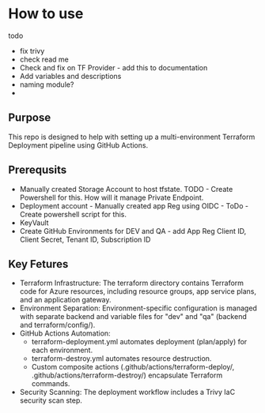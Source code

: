 # How to use
todo 
- fix trivy 
- check read me 
- Check and fix on TF Provider - add this to documentation 
- Add variables and descriptions 
- naming module? 
- 


## Purpose
This repo is designed to help with setting up a multi-environment Terraform Deployment pipeline using GitHub Actions. 

## Prerequsits
- Manually created Storage Account to host tfstate. TODO - Create Powershell for this. How will it manage Private Endpoint. 
- Deployment account - Manually created app Reg using OIDC - ToDo - Create powershell script for this. 
- KeyVault
- Create GitHub Environments for DEV and QA - add App Reg Client ID, Client Secret, Tenant ID, Subscription ID

## Key Fetures 
- Terraform Infrastructure: The terraform directory contains Terraform code for Azure resources, including resource groups, app service plans, and an application gateway.
- Environment Separation: Environment-specific configuration is managed with separate backend and variable files for "dev" and "qa" (backend and terraform/config/).
- GitHub Actions Automation:
  - terraform-deployment.yml automates deployment (plan/apply) for each environment.
  - terraform-destroy.yml automates resource destruction.
  - Custom composite actions (.github/actions/terraform-deploy/, .github/actions/terraform-destroy/) encapsulate Terraform commands.
- Security Scanning: The deployment workflow includes a Trivy IaC security scan step.

